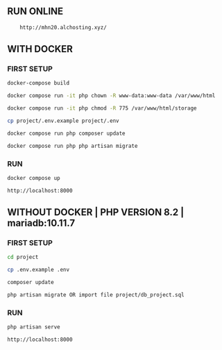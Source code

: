 ## RUN ONLINE
```bash
    http://mhn20.alchosting.xyz/
```
## WITH DOCKER
### FIRST SETUP
```bash 
docker-compose build
```
```bash
docker compose run -it php chown -R www-data:www-data /var/www/html
```
```bash
docker compose run -it php chmod -R 775 /var/www/html/storage
```
```bash
cp project/.env.example project/.env
```
```bash
docker compose run php composer update
```
```bash
docker compose run php php artisan migrate
```
### RUN
```bash
docker compose up
```
```bash
http://localhost:8000
```
## WITHOUT DOCKER | PHP VERSION 8.2 | mariadb:10.11.7
### FIRST SETUP
```bash
cd project
```
```bash
cp .env.example .env
```
```bash
composer update
```
```bash
php artisan migrate OR import file project/db_project.sql
```
### RUN
```bash
php artisan serve
```
```bash
http://localhost:8000
```
